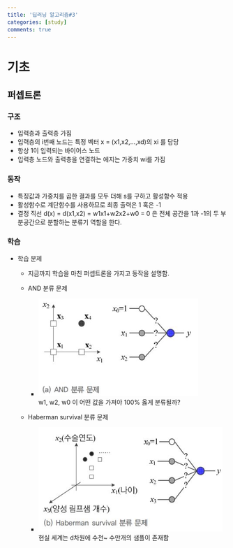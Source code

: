 ```yaml
---
title: '딥러닝 알고리즘#3'
categories: [study]
comments: true
---
```


# 기초

## 퍼셉트론

### 구조
* 입력층과 출력층 가짐
* 입력층의 i번째 노드는 특정 벡터 x = (x1,x2,...,xd)의 xi 를 담당
* 항상 1이 입력되는 바이어스 노드
* 입력층 노드와 출력층을 연결하는 에지는 가중치 wi를 가짐

### 동작
* 특징값과 가중치를 곱한 결과를 모두 더해 s를 구하고 활성함수 적용
* 활성함수로 계단함수를 사용하므로 최종 출력은 1 혹은 -1
* 결정 직선 d(x) = d(x1,x2) = w1x1+w2x2+w0 = 0 은 전체 공간을 1과 -1의 두 부분공간으로 분할하는 분류기 역할을 한다.

### 학습

* 학습 문제
    * 지금까지 학습을 마친 퍼셉트론을 가지고 동작을 설명함.
    * AND 분류 문제

        * ![3-1](../assets/img/deeplearning/3-1.JPG)
        <br>w1, w2, w0 이 어떤 값을 가져야 100% 옳게 분류될까?
    * Haberman survival 분류 문제
        * ![3-2](../assets/img/deeplearning/3-2.JPG)
        <br> 현실 세계는 d차원에 수천~ 수만개의 샘플이 존재함


